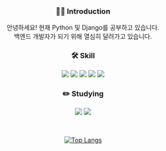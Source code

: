 <div align=center>
<h3>🙋‍♂️ Introduction</h3>
<p>안녕하세요! 현재 Python 및 Django를 공부하고 있습니다.</br>
  백엔드 개발자가 되기 위해 열심히 달려가고 있습니다.</p>
<h3>🛠️ Skill</h3>
<p><img src="https://img.shields.io/badge/Python-3776AB?style=flat-square&logo=Python&logoColor=white"/>
<img src="https://img.shields.io/badge/django-092E20?style=flat-square&logo=django&logoColor=white"/>
<img src="https://img.shields.io/badge/JavaScript-F7DF1E?style=flat-square&logo=javascript&logoColor=black"/>
<img src="https://img.shields.io/badge/HTML5-E34F26?style=flat-square&logo=html5&logoColor=white"/>
<img src="https://img.shields.io/badge/CSS3-1572B6?style=flat-square&logo=css3&logoColor=white"/></p>
<h3>✏️ Studying</h3>
<p><img src="https://img.shields.io/badge/Python-3776AB?style=flat-square&logo=Python&logoColor=white"/>
<img src="https://img.shields.io/badge/django-092E20?style=flat-square&logo=django&logoColor=white"/></p>
</br>
  
[![Top Langs](https://github-readme-stats.vercel.app/api/top-langs/?username=Hyunwooz&layout=compact)](https://github.com/Hyunwooz/github-readme-stats)

</div>
